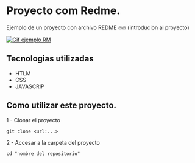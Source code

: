 # Proyecto com Redme.

Ejemplo de un proyecto con archivo REDME 🔥🔥 (introducion al proyecto)

[<img src="./Ejemplo-gif.gif" alt="Gif ejemplo RM">](https://realmadrid.com)

## Tecnologias utilizadas

- HTLM
- CSS
- JAVASCRIP

## Como utilizar este proyecto.

1 -  Clonar el proyecto
    
    git clone <url:...>

2 - Accesar a la carpeta del proyecto

    cd "nombre del repositorio"
    
